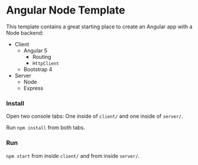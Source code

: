 # Angular  Node Template

This template contains a great starting place to create an Angular app with a Node backend:

- Client
	- Angular 5
		- Routing
		- `HttpClient`
	- Bootstrap 4
- Server
	- Node
	- Express


### Install

Open two console tabs: One inside of `client/` and one inside of `server/`.

Run `npm install` from both tabs.

### Run

`npm start` from inside `client/` and from inside `server/`.
